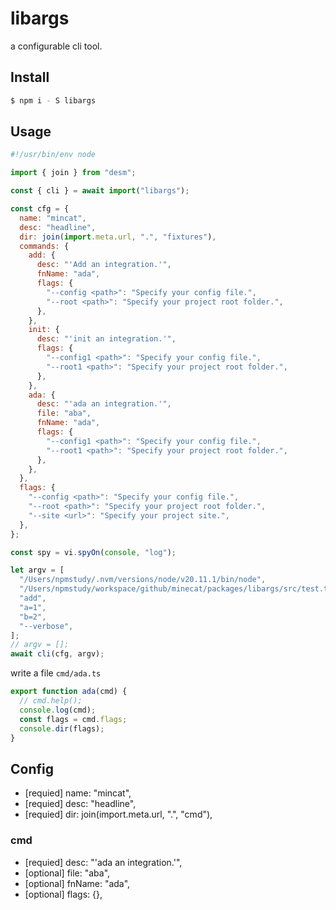 # libargs

a configurable cli tool.

## Install


```sh
$ npm i - S libargs
```

## Usage

```js
#!/usr/bin/env node

import { join } from "desm";

const { cli } = await import("libargs");

const cfg = {
  name: "mincat",
  desc: "headline",
  dir: join(import.meta.url, ".", "fixtures"),
  commands: {
    add: {
      desc: "'Add an integration.'",
      fnName: "ada",
      flags: {
        "--config <path>": "Specify your config file.",
        "--root <path>": "Specify your project root folder.",
      },
    },
    init: {
      desc: "'init an integration.'",
      flags: {
        "--config1 <path>": "Specify your config file.",
        "--root1 <path>": "Specify your project root folder.",
      },
    },
    ada: {
      desc: "'ada an integration.'",
      file: "aba",
      fnName: "ada",
      flags: {
        "--config1 <path>": "Specify your config file.",
        "--root1 <path>": "Specify your project root folder.",
      },
    },
  },
  flags: {
    "--config <path>": "Specify your config file.",
    "--root <path>": "Specify your project root folder.",
    "--site <url>": "Specify your project site.",
  },
};

const spy = vi.spyOn(console, "log");

let argv = [
  "/Users/npmstudy/.nvm/versions/node/v20.11.1/bin/node",
  "/Users/npmstudy/workspace/github/minecat/packages/libargs/src/test.ts",
  "add",
  "a=1",
  "b=2",
  "--verbose",
];
// argv = [];
await cli(cfg, argv);

```

write a file `cmd/ada.ts`

```js
export function ada(cmd) {
  // cmd.help();
  console.log(cmd);
  const flags = cmd.flags;
  console.dir(flags);
}
```

## Config

- [requied] name: "mincat",
- [requied] desc: "headline",
- [requied] dir: join(import.meta.url, ".", "cmd"),

### cmd

- [requied] desc: "'ada an integration.'",
- [optional] file: "aba",
- [optional] fnName: "ada",
- [optional] flags: {},
